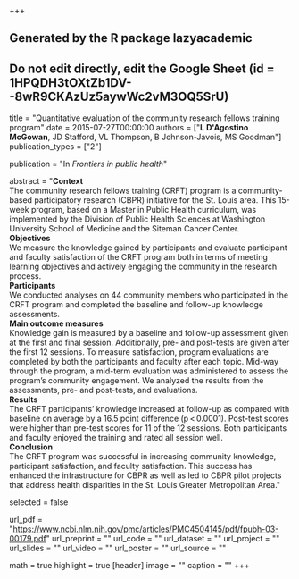 +++
## Generated by the R package lazyacademic
## Do not edit directly, edit the Google Sheet (id = 1HPQDH3tOXtZb1DV--8wR9CKAzUz5aywWc2vM3OQ5SrU)

title = "Quantitative evaluation of the community research fellows training program"
date = 2015-07-27T00:00:00
authors = ["**L D'Agostino McGowan**, JD Stafford, VL Thompson, B Johnson-Javois, MS Goodman"]
publication_types = ["2"]

publication = "In *Frontiers in public health*"

abstract = "**Context**<br>The community research fellows training (CRFT) program is a community-based participatory research (CBPR) initiative for the St. Louis area. This 15-week program, based on a Master in Public Health curriculum, was implemented by the Division of Public Health Sciences at Washington University School of Medicine and the Siteman Cancer Center.<br>**Objectives**<br>We measure the knowledge gained by participants and evaluate participant and faculty satisfaction of the CRFT program both in terms of meeting learning objectives and actively engaging the community in the research process.<br>**Participants**<br>We conducted analyses on 44 community members who participated in the CRFT program and completed the baseline and follow-up knowledge assessments.<br>**Main outcome measures**<br>Knowledge gain is measured by a baseline and follow-up assessment given at the first and final session. Additionally, pre- and post-tests are given after the first 12 sessions. To measure satisfaction, program evaluations are completed by both the participants and faculty after each topic. Mid-way through the program, a mid-term evaluation was administered to assess the program’s community engagement. We analyzed the results from the assessments, pre- and post-tests, and evaluations.<br>**Results**<br>The CRFT participants’ knowledge increased at follow-up as compared with baseline on average by a 16.5 point difference (p < 0.0001). Post-test scores were higher than pre-test scores for 11 of the 12 sessions. Both participants and faculty enjoyed the training and rated all session well.<br>**Conclusion**<br>The CRFT program was successful in increasing community knowledge, participant satisfaction, and faculty satisfaction. This success has enhanced the infrastructure for CBPR as well as led to CBPR pilot projects that address health disparities in the St. Louis Greater Metropolitan Area."

selected = false

url_pdf = "https://www.ncbi.nlm.nih.gov/pmc/articles/PMC4504145/pdf/fpubh-03-00179.pdf"
url_preprint = ""
url_code = ""
url_dataset = ""
url_project = ""
url_slides = ""
url_video = ""
url_poster = ""
url_source = ""

math = true
highlight = true
[header]
image = ""
caption = ""
+++
